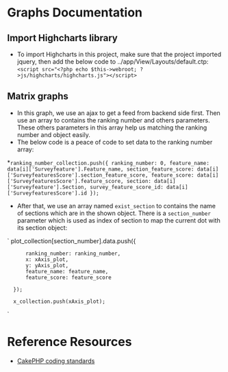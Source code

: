 # Graphs Documentation

## Import Highcharts library
* To import Highcharts in this project, make sure that the project imported jquery, then add the below code to ../app/View/Layouts/default.ctp:
    `<script src="<?php echo $this->webroot; ?>js/highcharts/highcharts.js"></script>`

## Matrix graphs
* In this graph, we use an ajax to get a feed from backend side first. Then use an array to contains the ranking number and others parameters. These others parameters in this array help us matching the ranking number and object easily.
* The below code is a peace of code to set data to the ranking number array:

*`ranking_number_collection.push({
       ranking_number: 0,
       feature_name: data[i]['Surveyfeature'].Feature_name,
       section_feature_score: data[i]['SurveyfeaturesScore'].section_feature_score,
       feature_score: data[i]['SurveyfeaturesScore'].feature_score,
       section: data[i]['Surveyfeature'].Section,
       survey_feature_score_id: data[i]['SurveyfeaturesScore'].id
     });`

* After that, we use an array named `exist_section` to contains the name of sections which are in the shown object. There is a `section_number` parameter which is used as index of section to map the current dot with its section object:

`    plot_collection[section_number].data.push({

          ranking_number: ranking_number,
          x: xAxis_plot,
          y: yAxis_plot,
          feature_name: feature_name,
          feature_score: feature_score

      });

      x_collection.push(xAxis_plot);
`

# Reference Resources

* [CakePHP coding standards](http://book.cakephp.org/2.0/en/contributing/cakephp-coding-conventions.html)
